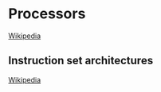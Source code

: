 # Processors
[Wikipedia](https://en.wikipedia.org/wiki/Processor_(computing))

## Instruction set architectures
[Wikipedia](https://en.wikipedia.org/wiki/Instruction_set_architecture)